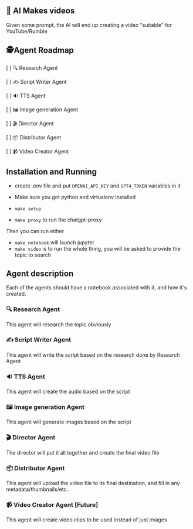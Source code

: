 ## 🎥 AI Makes videos

Given some prompt, the AI will end up creating a video "suitable" for YouTube/Rumble


## 🕵️Agent Roadmap 

[ ] 🔍 Research Agent

[ ] ✍️  Script Writer Agent

[ ] 🔉 TTS Agent

[ ] 🖼️ Image generation Agent

[ ] 🎬 Director Agent

[ ] 📦 Distributor Agent

[ ] 📹 Video Creator Agent 

## Installation and Running


* create .env file and put `OPENAI_API_KEY` and `GPT4_TOKEN` variables in it

* Make sure you got python and virtualenv installed
* `make setup`
* `make proxy` to run the chatgpt-proxy 

Then you can run either
* `make notebook` will launch jupyter
* `make video` is to run the whole thing, you will be asked to provide the topic to search


## Agent description

Each of the agents should have a notebook associated with it, and how it's created.

### 🔍 Research Agent 

This agent will research the topic obviously

### ✍️  Script Writer Agent

This agent will write the script based on the research 
done by Research Agent

### 🔉 TTS Agent

This agent will create the audio based on the script 

### 🖼️ Image generation Agent

This agent will generate images based on the script

### 🎬 Director Agent

The director will put it all together and create the final video file

### 📦 Distributor Agent

This agent will upload the video file to its final destination, and fill
in any metadata/thumbnails/etc..

### 📹 Video Creator Agent [Future]

This agent will create video clips to be used instead of just images
